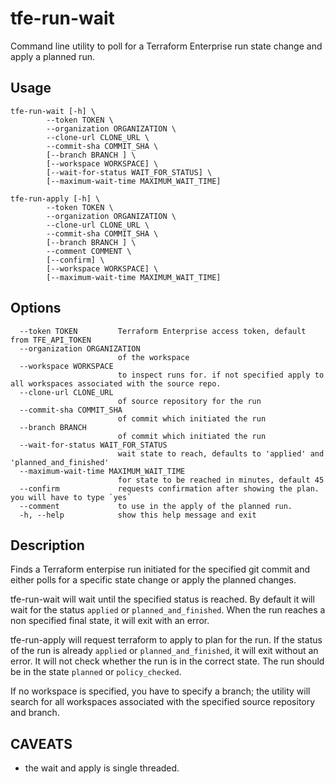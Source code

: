 # tfe-run-wait
Command line utility to poll for a Terraform Enterprise run state change and apply a planned run.

## Usage
```
tfe-run-wait [-h] \
        --token TOKEN \
        --organization ORGANIZATION \
        --clone-url CLONE_URL \
        --commit-sha COMMIT_SHA \
        [--branch BRANCH ] \
        [--workspace WORKSPACE] \
        [--wait-for-status WAIT_FOR_STATUS] \
        [--maximum-wait-time MAXIMUM_WAIT_TIME]

tfe-run-apply [-h] \
        --token TOKEN \
        --organization ORGANIZATION \
        --clone-url CLONE_URL \
        --commit-sha COMMIT_SHA \
        [--branch BRANCH ] \
        --comment COMMENT \
        [--confirm] \
        [--workspace WORKSPACE] \
        [--maximum-wait-time MAXIMUM_WAIT_TIME]
```

## Options
```
  --token TOKEN         Terraform Enterprise access token, default from TFE_API_TOKEN
  --organization ORGANIZATION
                        of the workspace
  --workspace WORKSPACE
                        to inspect runs for. if not specified apply to all workspaces associated with the source repo. 
  --clone-url CLONE_URL
                        of source repository for the run
  --commit-sha COMMIT_SHA
                        of commit which initiated the run
  --branch BRANCH                        
                        of commit which initiated the run
  --wait-for-status WAIT_FOR_STATUS
                        wait state to reach, defaults to 'applied' and 'planned_and_finished'
  --maximum-wait-time MAXIMUM_WAIT_TIME
                        for state to be reached in minutes, default 45
  --confirm             requests confirmation after showing the plan. you will have to type `yes`
  --comment             to use in the apply of the planned run.
  -h, --help            show this help message and exit
```


## Description
Finds a Terraform enterpise run initiated for the specified git commit and either polls for a specific state change or apply the planned changes.

tfe-run-wait will wait until the specified status is reached. By default it will wait for the status `applied` or `planned_and_finished`. When the run 
  reaches a non specified final state, it will exit with an error.

tfe-run-apply will request terraform to apply to plan for the run. If the status of the run is already `applied` or `planned_and_finished`, it will exit without an error.
  It will not check whether the run is in the correct state. The run should be in the state `planned` or `policy_checked`.

If no workspace is specified, you have to specify a branch; the utility will search for all workspaces associated with the specified source repository and branch.


## CAVEATS
- the wait and apply is single threaded.